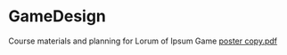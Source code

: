 # GameDesign
Course materials and planning for Lorum of Ipsum Game
[poster copy.pdf](https://github.com/user-attachments/files/15905365/poster.copy.pdf)
